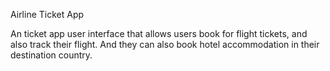 Airline Ticket App

An ticket app user interface that allows users book for flight tickets, and also track their flight.
And they can also book hotel accommodation in their destination country.
